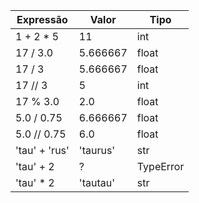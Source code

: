 | Expressão     | Valor     | Tipo      |
|---------------|-----------|-----------|
| 1 + 2 * 5     | 11        | int       |
| 17 / 3.0      | 5.666667  | float     |
| 17 / 3        | 5.666667  | float     |
| 17 // 3       | 5         | int       |
| 17 % 3.0      | 2.0       | float     |
| 5.0 / 0.75    | 6.666667  | float     |
| 5.0 // 0.75   | 6.0       | float     |
| 'tau' + 'rus' | 'taurus'  | str       |
| 'tau' + 2     | ?         | TypeError |
| 'tau' * 2     | 'tautau'  | str       |